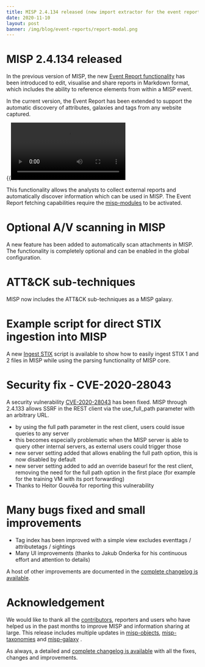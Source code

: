 ```yaml
---
title: MISP 2.4.134 released (new import extractor for the event report, various improvements and fixes)
date: 2020-11-10
layout: post
banner: /img/blog/event-reports/report-modal.png
---
```


# MISP 2.4.134 released

In the previous version of MISP, the new [Event Report functionality](/2020/10/08/Event-Reports.html) has been introduced to edit, visualise and share reports in Markdown format, which includes the ability to reference elements from within a MISP event.

In the current version, the Event Report has been extended to support the automatic discovery of attributes, galaxies and tags from any website captured.

{{<video src="https://www.misp-project.org/img/blog/event-report-demo-extraction-from-url2.mp4" title="Overview video of the new MISP event report functionality and discover of elements" >}}


This functionality allows the analysts to collect external reports and automatically discover information which can be used in MISP.
The Event Report fetching capabilities require the [misp-modules](https://github.com/MISP/misp-modules) to be activated.

# Optional A/V scanning in MISP

A new feature has been added to automatically scan attachments in MISP. The functionality is completely optional and can be enabled in the global configuration.

# ATT&CK sub-techniques

MISP now includes the ATT&CK sub-techniques as a MISP galaxy.

# Example script for direct STIX ingestion into MISP

A new [Ingest STIX](https://github.com/MISP/MISP/tree/2.4/tools/ingest_stix) script is available to show how to easily ingest STIX 1 and 2 files in MISP while using the parsing functionality of MISP core.


# Security fix - CVE-2020-28043

A security vulnerability [CVE-2020-28043](https://cve.circl.lu/cve/CVE-2020-28043) has been fixed. MISP through 2.4.133 allows SSRF in the REST client via the use_full_path parameter with an arbitrary URL.

- by using the full path parameter in the rest client, users could issue queries to any server
- this becomes especially problematic when the MISP server is able to query other internal servers,
  as external users could trigger those
- new server setting added that allows enabling the full path option, this is now disabled by default
- new server setting added to add an override baseurl for the rest client, removing the need for the full
  path option in the first place (for example for the training VM with its port forwarding)
- Thanks to Heitor Gouvêa for reporting this vulnerability

# Many bugs fixed and small improvements

- Tag index has been improved with a simple view excludes eventtags / attributetags / sightings
- Many UI improvements (thanks to Jakub Onderka for his continuous effort and attention to details)

A host of other improvements are documented in the [complete changelog is available](/Changelog.txt).

# Acknowledgement

We would like to thank all the [contributors](/contributors), reporters and users who have helped us in the past months to improve MISP and information sharing at large. This release includes multiple updates in [misp-objects](/objects.html), [misp-taxonomies](/taxonomies.html) and [misp-galaxy](/galaxy.html)
.

As always, a detailed and [complete changelog is available](/Changelog.txt) with all the fixes, changes and improvements.

